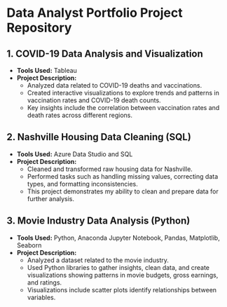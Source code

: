 # Data Analyst Portfolio Project Repository
## 1. COVID-19 Data Analysis and Visualization
- **Tools Used:** Tableau
- **Project Description:** 
  - Analyzed data related to COVID-19 deaths and vaccinations.
  - Created interactive visualizations to explore trends and patterns in vaccination rates and COVID-19 death counts.
  - Key insights include the correlation between vaccination rates and death rates across different regions.

## 2. Nashville Housing Data Cleaning (SQL)
- **Tools Used:** Azure Data Studio and SQL
- **Project Description:**
  - Cleaned and transformed raw housing data for Nashville.
  - Performed tasks such as handling missing values, correcting data types, and formatting inconsistencies.
  - This project demonstrates my ability to clean and prepare data for further analysis.

## 3. Movie Industry Data Analysis (Python)
- **Tools Used:** Python, Anaconda Jupyter Notebook, Pandas, Matplotlib, Seaborn
- **Project Description:**
  - Analyzed a dataset related to the movie industry.
  - Used Python libraries to gather insights, clean data, and create visualizations showing patterns in movie budgets, gross earnings, and ratings.
  - Visualizations include scatter plots identify relationships between variables.
